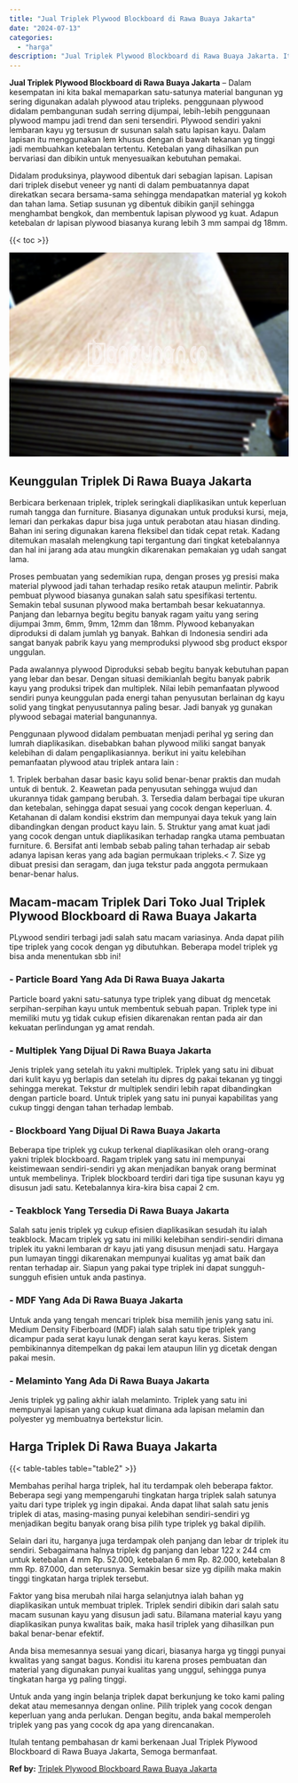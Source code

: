 ```yaml
---
title: "Jual Triplek Plywood Blockboard di Rawa Buaya Jakarta"
date: "2024-07-13"
categories: 
  - "harga"
description: "Jual Triplek Plywood Blockboard di Rawa Buaya Jakarta. Itulah tentang pembahasan dr kami berkenaan Jual Triplek Plywood Blockboard di Rawa Buaya Jakarta, Sem..."
---
```


**Jual Triplek Plywood Blockboard di Rawa Buaya Jakarta** – Dalam kesempatan ini kita bakal memaparkan satu-satunya material bangunan yg sering digunakan adalah plywood atau tripleks. penggunaan plywood didalam pembangunan sudah serring dijumpai, lebih-lebih penggunaan plywood mampu jadi trend dan seni tersendiri. Plywood sendiri yakni lembaran kayu yg tersusun dr susunan salah satu lapisan kayu. Dalam lapisan itu menggunakan lem khusus dengan di bawah tekanan yg tinggi jadi membuahkan ketebalan tertentu. Ketebalan yang dihasilkan pun bervariasi dan dibikin untuk menyesuaikan kebutuhan pemakai.

Didalam produksinya, playwood dibentuk dari sebagian lapisan. Lapisan dari triplek disebut veneer yg nanti di dalam pembuatannya dapat direkatkan secara bersama-sama sehingga mendapatkan material yg kokoh dan tahan lama. Setiap susunan yg dibentuk dibikin ganjil sehingga menghambat bengkok, dan membentuk lapisan plywood yg kuat. Adapun ketebalan dr lapisan plywood biasanya kurang lebih 3 mm sampai dg 18mm.

{{< toc >}}

![Jual Triplek Plywood Blockboard di Rawa Buaya Jakarta](/images/jual-triplek-murah-16.png)

## Keunggulan Triplek Di Rawa Buaya Jakarta

Berbicara berkenaan triplek, triplek seringkali diaplikasikan untuk keperluan rumah tangga dan furniture. Biasanya digunakan untuk produksi kursi, meja, lemari dan perkakas dapur bisa juga untuk perabotan atau hiasan dinding. Bahan ini sering digunakan karena fleksibel dan tidak cepat retak. Kadang ditemukan masalah melengkung tapi tergantung dari tingkat ketebalannya dan hal ini jarang ada atau mungkin dikarenakan pemakaian yg udah sangat lama.

Proses pembuatan yang sedemikian rupa, dengan proses yg presisi maka material plywood jadi tahan terhadap resiko retak ataupun melintir. Pabrik pembuat plywood biasanya gunakan salah satu spesifikasi tertentu. Semakin tebal susunan plywood maka bertambah besar kekuatannya. Panjang dan lebarnya begitu begitu banyak ragam yaitu yang sering dijumpai 3mm, 6mm, 9mm, 12mm dan 18mm. Plywood kebanyakan diproduksi di dalam jumlah yg banyak. Bahkan di Indonesia sendiri ada sangat banyak pabrik kayu yang memproduksi plywood sbg product ekspor unggulan.

Pada awalannya plywood Diproduksi sebab begitu banyak kebutuhan papan yang lebar dan besar. Dengan situasi demikianlah begitu banyak pabrik kayu yang produksi tripek dan multiplek. Nilai lebih pemanfaatan plywood sendiri punya keunggulan pada energi tahan penyusutan berlainan dg kayu solid yang tingkat penyusutannya paling besar. Jadi banyak yg gunakan plywood sebagai material bangunannya.

Penggunaan plywood didalam pembuatan menjadi perihal yg sering dan lumrah diaplikasikan. disebabkan bahan plywood miliki sangat banyak kelebihan di dalam pengaplikasiannya. berikut ini yaitu kelebihan pemanfaatan plywood atau triplek antara lain :

1\. Triplek berbahan dasar basic kayu solid benar-benar praktis dan mudah untuk di bentuk. 2. Keawetan pada penyusutan sehingga wujud dan ukurannya tidak gampang berubah. 3. Tersedia dalam berbagai tipe ukuran dan ketebalan, sehingga dapat sesuai yang cocok dengan keperluan. 4. Ketahanan di dalam kondisi ekstrim dan mempunyai daya tekuk yang lain dibandingkan dengan product kayu lain. 5. Struktur yang amat kuat jadi yang cocok dengan untuk diaplikasikan terhadap rangka utama pembuatan furniture. 6. Bersifat anti lembab sebab paling tahan terhadap air sebab adanya lapisan keras yang ada bagian permukaan tripleks.< 7. Size yg dibuat presisi dan seragam, dan juga tekstur pada anggota permukaan benar-benar halus.

## Macam-macam Triplek Dari Toko Jual Triplek Plywood Blockboard di Rawa Buaya Jakarta

PLywood sendiri terbagi jadi salah satu macam variasinya. Anda dapat pilih tipe triplek yang cocok dengan yg dibutuhkan. Beberapa model triplek yg bisa anda menentukan sbb ini!

### \- Particle Board Yang Ada Di Rawa Buaya Jakarta

Particle board yakni satu-satunya type triplek yang dibuat dg mencetak serpihan-serpihan kayu untuk membentuk sebuah papan. Triplek type ini memiliki mutu yg tidak cukup efisien dikarenakan rentan pada air dan kekuatan perlindungan yg amat rendah.

### \- Multiplek Yang Dijual Di Rawa Buaya Jakarta

Jenis triplek yang setelah itu yakni multiplek. Triplek yang satu ini dibuat dari kulit kayu yg berlapis dan setelah itu dipres dg pakai tekanan yg tinggi sehingga merekat. Tekstur dr multiplek sendiri lebih rapat dibandingkan dengan particle board. Untuk triplek yang satu ini punyai kapabilitas yang cukup tinggi dengan tahan terhadap lembab.

### \- Blockboard Yang Dijual Di Rawa Buaya Jakarta

Beberapa tipe triplek yg cukup terkenal diaplikasikan oleh orang-orang yakni triplek blockboard. Ragam triplek yang satu ini mempunyai keistimewaan sendiri-sendiri yg akan menjadikan banyak orang berminat untuk membelinya. Triplek blockboard terdiri dari tiga tipe susunan kayu yg disusun jadi satu. Ketebalannya kira-kira bisa capai 2 cm.

### \- Teakblock Yang Tersedia Di Rawa Buaya Jakarta

Salah satu jenis triplek yg cukup efisien diaplikasikan sesudah itu ialah teakblock. Macam triplek yg satu ini miliki kelebihan sendiri-sendiri dimana triplek itu yakni lembaran dr kayu jati yang disusun menjadi satu. Hargaya pun lumayan tinggi dikarenakan mempunyai kualitas yg amat baik dan rentan terhadap air. Siapun yang pakai type triplek ini dapat sungguh-sungguh efisien untuk anda pastinya.

### \- MDF Yang Ada Di Rawa Buaya Jakarta

Untuk anda yang tengah mencari triplek bisa memilih jenis yang satu ini. Medium Density Fiberboard (MDF) ialah salah satu tipe triplek yang dicampur pada serat kayu lunak dengan serat kayu keras. Sistem pembikinannya ditempelkan dg pakai lem ataupun lilin yg dicetak dengan pakai mesin.

### \- Melaminto Yang Ada Di Rawa Buaya Jakarta

Jenis triplek yg paling akhir ialah melaminto. Triplek yang satu ini mempunyai lapisan yang cukup kuat dimana ada lapisan melamin dan polyester yg membuatnya bertekstur licin.

## Harga Triplek Di Rawa Buaya Jakarta

{{< table-tables table="table2" >}}

Membahas perihal harga triplek, hal itu terdampak oleh beberapa faktor. Beberapa segi yang mempengaruhi tingkatan harga triplek salah satunya yaitu dari type triplek yg ingin dipakai. Anda dapat lihat salah satu jenis triplek di atas, masing-masing punyai kelebihan sendiri-sendiri yg menjadikan begitu banyak orang bisa pilih type triplek yg bakal dipilih.

Selain dari itu, harganya juga terdampak oleh panjang dan lebar dr triplek itu sendiri. Sebagaimana halnya triplek dg panjang dan lebar 122 x 244 cm untuk ketebalan 4 mm Rp. 52.000, ketebalan 6 mm Rp. 82.000, ketebalan 8 mm Rp. 87.000, dan seterusnya. Semakin besar size yg dipilih maka makin tinggi tingkatan harga triplek tersebut.

Faktor yang bisa merubah nilai harga selanjutnya ialah bahan yg diaplikasikan untuk membuat triplek. Triplek sendiri dibikin dari salah satu macam susunan kayu yang disusun jadi satu. Bilamana material kayu yang diaplikasikan punya kwalitas baik, maka hasil triplek yang dihasilkan pun bakal benar-benar efektif.

Anda bisa memesannya sesuai yang dicari, biasanya harga yg tinggi punyai kwalitas yang sangat bagus. Kondisi itu karena proses pembuatan dan material yang digunakan punyai kualitas yang unggul, sehingga punya tingkatan harga yg paling tinggi.

Untuk anda yang ingin belanja triplek dapat berkunjung ke toko kami paling dekat atau memesannya dengan online. Pilih triplek yang cocok dengan keperluan yang anda perlukan. Dengan begitu, anda bakal memperoleh triplek yang pas yang cocok dg apa yang direncanakan.

Itulah tentang pembahasan dr kami berkenaan Jual Triplek Plywood Blockboard di Rawa Buaya Jakarta, Semoga bermanfaat.

**Ref by:** [Triplek Plywood Blockboard Rawa Buaya Jakarta](https://id.wikipedia.org/wiki/Triplek)
